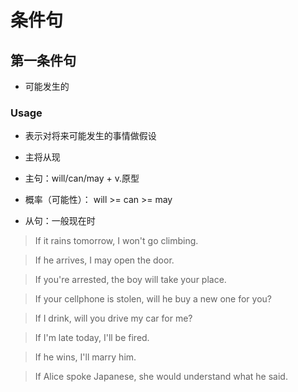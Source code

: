 # 条件句

## 第一条件句

+ 可能发生的

### Usage

+ 表示对将来可能发生的事情做假设

+ 主将从现

+ 主句：will/can/may + v.原型

+ 概率（可能性）： will \>= can \>= may

+ 从句：一般现在时

> If it rains tomorrow, I won't go climbing.

> If he arrives, I may open the door.

> If you're arrested, the boy will take your place.

> If your cellphone is stolen, will he buy a new one for you?

> If I drink, will you drive my car for me?

> If I'm late today, I'll be fired.

> If he wins, I'll marry him.

> If Alice spoke Japanese, she would understand what he said.
